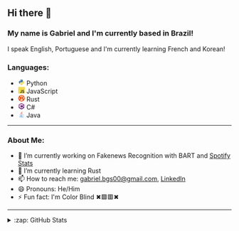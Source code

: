 ## Hi there 👋

### My name is Gabriel and I'm currently based in Brazil!

I speak English, Portuguese and I'm currently learning French and Korean!

### Languages:
- <img src="https://raw.githubusercontent.com/GabrielBG0/GabrielBG0/main/SVGs/Python.svg" width="15" /> Python
- <img src="https://raw.githubusercontent.com/GabrielBG0/GabrielBG0/main/SVGs/JavaScript.svg" width="15" /> JavaScript
- <img src="https://raw.githubusercontent.com/GabrielBG0/GabrielBG0/main/SVGs/Rust.svg" width="15" /> Rust
- <img src="https://raw.githubusercontent.com/GabrielBG0/GabrielBG0/main/SVGs/CSharp.svg" width="15" /> C#
- <img src="https://raw.githubusercontent.com/GabrielBG0/GabrielBG0/main/SVGs/Java.svg" width="15" /> Java

---

### About Me:
- 🔭 I’m currently working on Fakenews Recognition with BART and [Spotify Stats](https://github.com/GabrielBG0/Spotify-Stats.js)
- 🌱 I’m currently learning Rust
- 📫 How to reach me: <gabriel.bgs00@gmail.com>, [LinkedIn](https://www.linkedin.com/in/gabrielbgutierrez/)
- 😄 Pronouns: He/Him
- ⚡ Fun fact: I'm Color Blind ✖🟩🟥✖

---

<details>
  </br>
  <summary>:zap: GitHub Stats</summary>

  ![Gabriel's GitHub stats](https://github-readme-stats.vercel.app/api?username=GabrielBG0&theme=tokyonight&show_icons=true&count_private=true)

</details>
